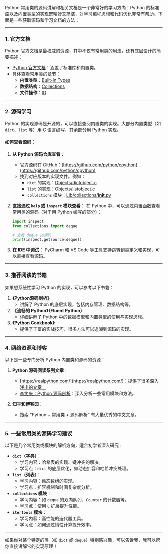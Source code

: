 

Python 常用类的源码讲解和相关文档是一个非常好的学习方向！Python 的标准库以及内置类型的实现既精妙又简洁，对学习编程思想和代码优化非常有帮助。下面是一些获取源码和学习文档的方法：

---

### 1. **官方文档**
Python 官方文档是最权威的资源，其中不仅有常用类的用法，还有底层设计的简要描述：
- [Python 官方文档](https://docs.python.org/zh-cn/3/library/index.html)：涵盖了标准库和内置类。
- 具体查看常用类的章节：
  - **内置类型**：[Built-in Types](https://docs.python.org/zh-cn/3/library/stdtypes.html)
  - **数据结构**：[Collections](https://docs.python.org/zh-cn/3/library/collections.html)
  - **文件操作**：[IO](https://docs.python.org/zh-cn/3/library/io.html)

---

### 2. **源码学习**
Python 的实现源码是开源的，可以直接查阅内置类的实现。大部分内置类型（如 `dict`、`list` 等）用 C 语言编写，其余部分用 Python 实现。

#### 如何查看源码：
1. **从 Python 源码仓库查看**：
   - 官方源码在 GitHub：[https://github.com/python/cpython](https://github.com/python/cpython)
   - 找到对应版本的实现文件。例如：
     - `dict` 的实现：[Objects/dictobject.c](https://github.com/python/cpython/blob/main/Objects/dictobject.c)
     - `list` 的实现：[Objects/listobject.c](https://github.com/python/cpython/blob/main/Objects/listobject.c)
     - `collections` 模块：[Lib/collections/__init__.py](https://github.com/python/cpython/blob/main/Lib/collections/__init__.py)

2. **直接通过 `help` 或 `inspect` 模块查看**：
   在 Python 中，可以通过内置函数查看常用类的源码（对于用 Python 编写的部分）：
   ```python
   import inspect
   from collections import deque

   # 查看 deque 的源码
   print(inspect.getsource(deque))
   ```

3. **在 IDE 中调试**：
   PyCharm 和 VS Code 等工具支持跳转到类定义和实现，可以直接查看源码。

---

### 3. **推荐阅读的书籍**
如果想系统性学习 Python 的实现，可以参考以下书籍：
1. **《Python源码剖析》**  
   - 讲解了 Python 的底层实现，包括内存管理、数据结构等。
2. **《流畅的 Python》（Fluent Python）**  
   - 详细讲解了 Python 中的数据模型和内置类型的使用与实现思想。
3. **《Python Cookbook》**  
   - 提供了丰富的实战技巧，很多方法可以追溯到源码的实现。

---

### 4. **网络资源和博客**
以下是一些专门分析 Python 内置类和源码的资源：
1. **Python 源码阅读系列文章**：
   - [https://realpython.com/](https://realpython.com/)：提供了很多深入浅出的文章。
   - [李笑来：Python 源码剖析](https://github.com/selfteaching/the-craft-of-selfteaching)：深入分析一些常用模块和方法。

2. **知乎和博客园**：
   - 搜索 “Python + 常用类 + 源码解析” 有大量优秀的中文文章。

---

### 5. **一些常用类的源码学习建议**
以下是几个常用类或模块的解析方向，适合初学者深入研究：
- **`dict`（字典）**：
  - 学习内容：哈希表的实现、键冲突的解决。
  - 学习点：`dict` 的底层优化，如动态扩容和哈希冲突处理。
- **`list`（列表）**：
  - 学习内容：动态数组的实现。
  - 学习点：扩容机制和时间复杂度分析。
- **`collections` 模块**：
  - 学习内容：如 `deque` 的双向队列、`Counter` 的计数器等。
  - 学习点：使用 `C` 扩展提升性能。
- **`itertools` 模块**：
  - 学习内容：高性能的迭代器工具。
  - 学习点：如何通过惰性计算提升效率。

---

如果你对某个特定的类（如 `dict` 或 `deque`）特别感兴趣，可以告诉我，我可以帮你直接讲解它的实现原理！